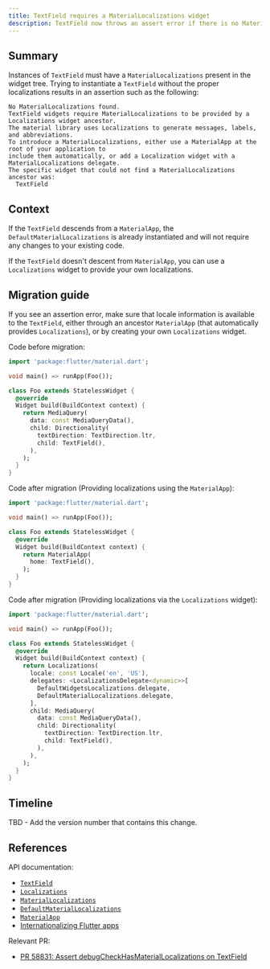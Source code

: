 ```yaml
---
title: TextField requires a MaterialLocalizations widget
description: TextField now throws an assert error if there is no MaterialLocalizations widget in the widget tree.
---
```


## Summary

Instances of `TextField` must have a `MaterialLocalizations` present in the widget tree.
Trying to instantiate  a `TextField` without the proper localizations results in an assertion such
as the following:

```
No MaterialLocalizations found.
TextField widgets require MaterialLocalizations to be provided by a Localizations widget ancestor.
The material library uses Localizations to generate messages, labels, and abbreviations.
To introduce a MaterialLocalizations, either use a MaterialApp at the root of your application to
include them automatically, or add a Localization widget with a MaterialLocalizations delegate.
The specific widget that could not find a MaterialLocalizations ancestor was:
  TextField
```

## Context

If the `TextField` descends from a `MaterialApp`, the
`DefaultMaterialLocalizations` is already instantiated and will not require any changes to your
existing code.

 If the `TextField` doesn't descent from `MaterialApp`, you can use a `Localizations` widget to
 provide your own localizations.

## Migration guide

If you see an assertion error, make sure that locale information is available to the `TextField`,
either through an ancestor `MaterialApp` (that automatically provides `Localizations`), or by
creating your own `Localizations` widget.

Code before migration:

```dart
import 'package:flutter/material.dart';

void main() => runApp(Foo());

class Foo extends StatelessWidget {
  @override
  Widget build(BuildContext context) {
    return MediaQuery(
      data: const MediaQueryData(),
      child: Directionality(
        textDirection: TextDirection.ltr,
        child: TextField(),
      ),
    );
  }
}
```

Code after migration (Providing localizations using the `MaterialApp`):

```dart
import 'package:flutter/material.dart';

void main() => runApp(Foo());

class Foo extends StatelessWidget {
  @override
  Widget build(BuildContext context) {
    return MaterialApp(
      home: TextField(),
    );
  }
}
```

Code after migration (Providing localizations via the `Localizations` widget):

```dart
import 'package:flutter/material.dart';

void main() => runApp(Foo());

class Foo extends StatelessWidget {
  @override
  Widget build(BuildContext context) {
    return Localizations(
      locale: const Locale('en', 'US'),
      delegates: <LocalizationsDelegate<dynamic>>[
        DefaultWidgetsLocalizations.delegate,
        DefaultMaterialLocalizations.delegate,
      ],
      child: MediaQuery(
        data: const MediaQueryData(),
        child: Directionality(
          textDirection: TextDirection.ltr,
          child: TextField(),
        ),
      ),
    );
  }
}
```

## Timeline

TBD - Add the version number that contains this change.

## References

API documentation:
* [`TextField`][]
* [`Localizations`][]
* [`MaterialLocalizations`][]
* [`DefaultMaterialLocalizations`][]
* [`MaterialApp`][]
* [Internationalizing Flutter apps][]


Relevant PR:
* [PR 58831: Assert debugCheckHasMaterialLocalizations on TextField][]

[`TextField`]: {{site.api}}/flutter/material/TextField-class.html
[`Localizations`]: {{site.api}}/flutter/widgets/Localizations-class.html
[`MaterialLocalizations`]: {{site.api}}/flutter/material/MaterialLocalizations-class.html
[`DefaultMaterialLocalizations`]: {{site.api}}/flutter/material/DefaultMaterialLocalizations-class.html
[`MaterialApp`]: {{site.api}}/flutter/material/MaterialApp-class.html
[Internationalizing Flutter apps]: https://flutter.dev/docs/development/accessibility-and-localization/internationalization
[PR 58831: Assert debugCheckHasMaterialLocalizations on TextField]: {{site.github}}/flutter/flutter/pull/58831
